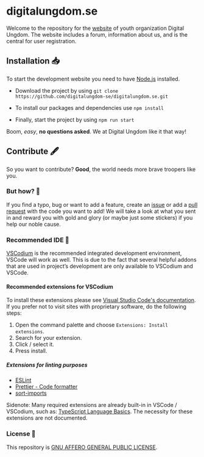 # digitalungdom.se


Welcome to the repository for the [website](https://digitalungdom.se/) of youth organization Digital Ungdom. The website includes a forum, information about us, and is the central for user registration.

## Installation 📥

To start the development website you need to have [Node.js](https://nodejs.org/en/download/) installed.

- Download the project by using `git clone https://github.com/digitalungdom-se/digitalungdom.se.git`

- To install our packages and dependencies use `npm install`

- Finally, start the project by using `npm run start`

Boom, _easy_, **no questions asked**. We at Digital Ungdom like it that way!

## Contribute 🖋️

So you want to contribute? **Good**, the world needs more brave troopers like you.

### But how? 🤔

If you find a typo, bug or want to add a feature, create an [issue](https://github.com/digitalungdom-se/digitalungdom.se/issues) or add a [pull request](https://github.com/digitalungdom-se/digitalungdom.se/pulls) with the code you want to add! We will take a look at what you sent in and reward you with gold and glory (or maybe just some stickers) if you help our noble cause.


### Recommended IDE 💾

[VSCodium](https://vscodium.com/) is the recommended integrated development environment, VSCode will work as well. This is due to the fact that several helpful addons that are used in project’s development are only available to VSCodium and VSCode.

#### Recommended extensions for VSCodium

To install these extensions please see [Visual Studio Code's documentation](https://code.visualstudio.com/docs/introvideos/extend). If you prefer not to visit sites with proprietary software, do the following steps:

1. Open the command palette and choose `Extensions: Install extensions`.
2. Search for your extension.
3. Click / select it.
4. Press install.

##### Extensions for linting purposes

- [ESLint](https://open-vsx.org/extension/dbaeumer/vscode-eslint)
- [Prettier - Code formatter](https://open-vsx.org/extension/esbenp/prettier-vscode)
- [sort-imports](https://github.com/amatiasq/vsc-sort-imports)

Sidenote: Many required extensions are already built-in in VSCode / VSCodium, such as: [TypeScript Language Basics](https://open-vsx.org/extension/vscode/typescript). The necessity for these extensions are not documented.

### License 📝

This repository is [GNU AFFERO GENERAL PUBLIC LICENSE](./LICENSE).
